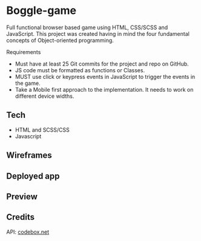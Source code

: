# Boggle-game

Full functional browser based game using HTML, CSS/SCSS and JavaScript. This project was created having in mind the four fundamental concepts of Object-oriented programming.

Requirements 
- Must have at least 25 Git commits for the project and repo on GitHub.
- JS code must be formatted as functions or Classes.
- MUST use click or keypress events in JavaScript to trigger the events in the game.
- Take a Mobile first approach to the implementation. It needs to work on different device widths. 
 
## Tech
- HTML and SCSS/CSS
- Javascript

## Wireframes


## Deployed app


## Preview

## Credits
API: <a href="https://codebox.net/pages/boggle-game-solver-and-web-service">codebox.net</a>
